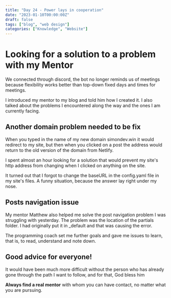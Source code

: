 ```yaml
---
title: "Day 24 - Power lays in cooperation"
date: "2023-01-10T00:00:00Z"
draft: false
tags: ["blog", "web design"]
categories: ["Knowledge", "Website"]
---
```


# Looking for a solution to a problem with my Mentor

We connected through discord, the bot no longer reminds us of meetings because flexibility works better than top-down fixed days and times for meetings.

I introduced my mentor to my blog and told him how I created it. I also talked about the problems I encountered along the way and the ones I am currently facing. 

## Another domain problem needed to be fix

When you typed in the name of my new domain simondev.win it would redirect to my site, but then when you clicked on a post the address would return to the old version of the domain from Netlify. 

I spent almost an hour looking for a solution that would prevent my site's http address from changing when I clicked on anything on the site. 

It turned out that I forgot to change the baseURL in the config.yaml file in my site's files. A funny situation, because the answer lay right under my nose. 

## Posts navigation issue

My mentor Matthew also helped me solve the post navigation problem I was struggling with yesterday. The problem was the location of the partials folder. I had originally put it in _default and that was causing the error.

The programming coach set me further goals and gave me issues to learn, that is, to read, understand and note down. 


## Good advice for everyone!

It would have been much more difficult without the person who has already gone through the path I want to follow, and for that, God bless him

**Always find a real mentor** with whom you can have contact, no matter what you are pursuing. 


